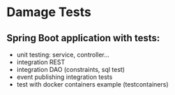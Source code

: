 # Damage Tests

## Spring Boot application with tests:
- unit testing: service, controller...
- integration REST
- integration DAO (constraints, sql test)
- event publishing integration tests
- test with docker containers example (testcontainers)
